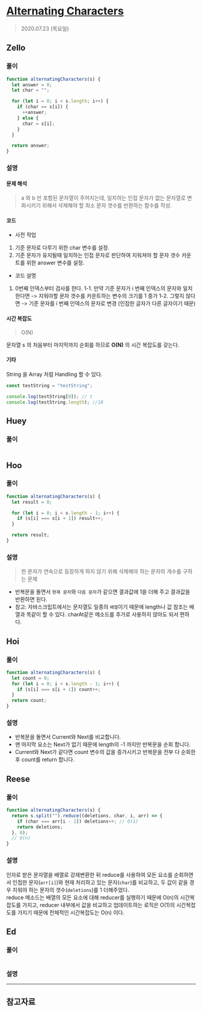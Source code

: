 # [Alternating Characters](https://www.hackerrank.com/challenges/alternating-characters/problem?h_l=interview&playlist_slugs%5B%5D=interview-preparation-kit&playlist_slugs%5B%5D=strings)

> 2020.07.23 (목요일)

## Zello

### 풀이

```js
function alternatingCharacters(s) {
  let answer = 0;
  let char = "";

  for (let i = 0; i < s.length; i++) {
    if (char == s[i]) {
      ++answer;
    } else {
      char = s[i];
    }
  }

  return answer;
}
```

### 설명

#### 문제 해석

> a 와 b 만 포함된 문자열이 주어지는데, 일치하는 인접 문자가 없는 문자열로 변화시키기 위해서 삭제해야 할 최소 문자 갯수를 반환하는 함수를 작성.

#### 코드

- 사전 작업

1. 기준 문자로 다루기 위한 char 변수를 설정.
2. 기준 문자가 유지될때 일치하는 인접 문자로 판단하여 지워져야 할 문자 갯수 카운트를 위한 answer 변수를 설정.

- 코드 설명

1. 0번째 인덱스부터 검사를 한다.
   1-1. 만약 기준 문자가 i 번째 인덱스의 문자와 일치한다면
   -> 지워야할 문자 갯수를 카운트하는 변수의 크기를 1 증가
   1-2. 그렇지 않다면
   -> 기준 문자를 i 번째 인덱스의 문자로 변경 (인접한 글자가 다른 글자이기 때문)

#### 시간 복잡도

> O(N)

문자열 s 의 처음부터 마지막까지 순회를 하므로 **O(N)** 의 시간 복잡도를 갖는다.

#### 기타

String 을 Array 처럼 Handling 할 수 있다.

```js
const testString = "testString";

console.log(testString[0]); // t
console.log(testString.length); //10
```

## Huey

### 풀이

```js
```

## Hoo

### 풀이

```js
function alternatingCharacters(s) {
  let result = 0;

  for (let i = 0; i < s.length - 1; i++) {
    if (s[i] === s[i + 1]) result++;
  }

  return result;
}
```

### 설명

> 한 문자가 연속으로 등장하게 하지 않기 위해 삭제해야 하는 문자의 개수를 구하는 문제

- 반복문을 돌면서 `현재 문자`와 `다음 문자`가 같으면 결과값에 1을 더해 주고 결과값을 반환하면 된다.
- 참고: 자바스크립트에서는 문자열도 일종의 `배열`이기 때문에 length나 값 참조는 배열과 똑같이 할 수 있다. charAt같은 메소드를 추가로 사용하지 않아도 되서 편하다.

## Hoi

### 풀이

```js
function alternatingCharacters(s) {
  let count = 0;
  for (let i = 0; i < s.length - 1; i++) {
    if (s[i] === s[i + 1]) count++;
  }
  return count;
}
```

### 설명

- 반복문을 돌면서 Current와 Next를 비교합니다.
- 맨 마지막 요소는 Next가 없기 때문에 length의 -1 까지만 반복문을 순회 합니다.
- Current와 Next가 같다면 count 변수의 값을 증가시키고 반복문을 전부 다 순회한 후 count를 return 합니다.

## Reese

### 풀이

```js
function alternatingCharacters(s) {
  return s.split("").reduce((deletions, char, i, arr) => {
    if (char === arr[i - 1]) deletions++; // O(1)
    return deletions;
  }, 0);
  // O(n)
}
```

### 설명

인자로 받은 문자열을 배열로 강제변환한 뒤 reduce를 사용하여 모든 요소를 순회하면서 인접한 문자(`arr[i]`)와 현재 처리하고 있는 문자(`char`)를 비교하고, 두 값이 같을 경우 지워야 하는 문자의 갯수(`deletions`)를 1 더해주었다.  
reduce 메소드는 배열의 모든 요소에 대해 reducer를 실행하기 때문에 O(n)의 시간복잡도를 가지고, reducer 내부에서 값을 비교하고 업데이트하는 로직은 O(1)의 시간복잡도를 가지기 때문에 전체적인 시간복잡도는 O(n) 이다.

## Ed

### 풀이

```js
```

### 설명

---

## 참고자료
